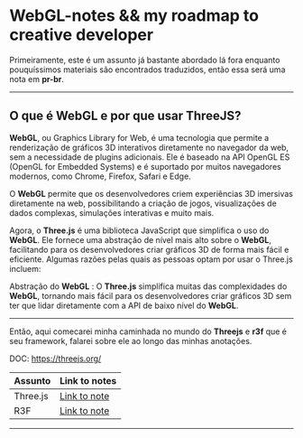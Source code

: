 # WebGL-notes && my roadmap to creative developer

Primeiramente, este é um assunto já bastante abordado lá fora enquanto pouquíssimos materiais são encontrados traduzidos, então essa será uma nota em **pr-br**.
_____

## O que é WebGL e por que usar ThreeJS?

**WebGL**, ou Graphics Library for Web, é uma tecnologia que permite a renderização de gráficos 3D interativos diretamente no navegador da web, sem a necessidade de plugins adicionais. Ele é baseado na API OpenGL ES (OpenGL for Embedded Systems) e é suportado por muitos navegadores modernos, como Chrome, Firefox, Safari e Edge.

O **WebGL** permite que os desenvolvedores criem experiências 3D imersivas diretamente na web, possibilitando a criação de jogos, visualizações de dados complexas, simulações interativas e muito mais.

Agora, o **Three.js** é uma biblioteca JavaScript que simplifica o uso do **WebGL**. Ele fornece uma abstração de nível mais alto sobre o **WebGL**, facilitando para os desenvolvedores criar gráficos 3D de forma mais fácil e eficiente. Algumas razões pelas quais as pessoas optam por usar o Three.js incluem:

Abstração do **WebGL** : O **Three.js** simplifica muitas das complexidades do **WebGL**, tornando mais fácil para os desenvolvedores criar gráficos 3D sem ter que lidar diretamente com a API de baixo nível do **WebGL**.
____

Então, aqui comecarei minha caminhada no mundo do **Threejs** e **r3f** que é seu framework, falarei sobre ele ao longo das minhas anotações.

DOC: https://threejs.org/

| Assunto   | Link to notes |
| --------- | ------------- |
| Three.js  | [Link to note](https://github.com/Luiginicoletti/WebGL-notes/blob/main/Threejs-notes.md)  |
| R3F       | [Link to note]()  |
___

